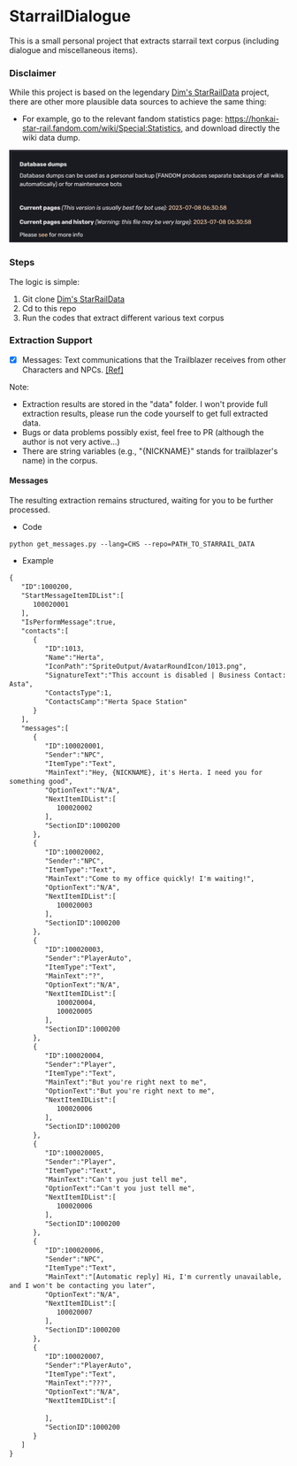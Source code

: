 # StarrailDialogue

This is a small personal project that extracts starrail text corpus (including dialogue and miscellaneous items).

### Disclaimer

While this project is based on the legendary [Dim's StarRailData](https://github.com/Dimbreath/StarRailData) project, there are other more plausible data sources to achieve the same thing:

- For example, go to the relevant fandom statistics page: https://honkai-star-rail.fandom.com/wiki/Special:Statistics, and download directly the wiki data dump.

![fandom.png](img%2Ffandom.png)

### Steps

The logic is simple:
1. Git clone [Dim's StarRailData](https://github.com/Dimbreath/StarRailData)
2. Cd to this repo
3. Run the codes that extract different various text corpus


### Extraction Support

- [x] Messages: Text communications that the Trailblazer receives from other Characters and NPCs. [\[Ref\]](https://honkai-star-rail.fandom.com/wiki/Messages)

Note: 
- Extraction results are stored in the "data" folder. I won't provide full extraction results, please run the code yourself to get full extracted data.
- Bugs or data problems possibly exist, feel free to PR (although the author is not very active...)
- There are string variables (e.g., "{NICKNAME}" stands for trailblazer's name) in the corpus.

#### Messages

The resulting extraction remains structured, waiting for you to be further processed.

- Code

~~~
python get_messages.py --lang=CHS --repo=PATH_TO_STARRAIL_DATA
~~~

- Example

~~~
{
   "ID":1000200,
   "StartMessageItemIDList":[
      100020001
   ],
   "IsPerformMessage":true,
   "contacts":[
      {
         "ID":1013,
         "Name":"Herta",
         "IconPath":"SpriteOutput/AvatarRoundIcon/1013.png",
         "SignatureText":"This account is disabled | Business Contact: Asta",
         "ContactsType":1,
         "ContactsCamp":"Herta Space Station"
      }
   ],
   "messages":[
      {
         "ID":100020001,
         "Sender":"NPC",
         "ItemType":"Text",
         "MainText":"Hey, {NICKNAME}, it's Herta. I need you for something good",
         "OptionText":"N/A",
         "NextItemIDList":[
            100020002
         ],
         "SectionID":1000200
      },
      {
         "ID":100020002,
         "Sender":"NPC",
         "ItemType":"Text",
         "MainText":"Come to my office quickly! I'm waiting!",
         "OptionText":"N/A",
         "NextItemIDList":[
            100020003
         ],
         "SectionID":1000200
      },
      {
         "ID":100020003,
         "Sender":"PlayerAuto",
         "ItemType":"Text",
         "MainText":"?",
         "OptionText":"N/A",
         "NextItemIDList":[
            100020004,
            100020005
         ],
         "SectionID":1000200
      },
      {
         "ID":100020004,
         "Sender":"Player",
         "ItemType":"Text",
         "MainText":"But you're right next to me",
         "OptionText":"But you're right next to me",
         "NextItemIDList":[
            100020006
         ],
         "SectionID":1000200
      },
      {
         "ID":100020005,
         "Sender":"Player",
         "ItemType":"Text",
         "MainText":"Can't you just tell me",
         "OptionText":"Can't you just tell me",
         "NextItemIDList":[
            100020006
         ],
         "SectionID":1000200
      },
      {
         "ID":100020006,
         "Sender":"NPC",
         "ItemType":"Text",
         "MainText":"[Automatic reply] Hi, I'm currently unavailable, and I won't be contacting you later",
         "OptionText":"N/A",
         "NextItemIDList":[
            100020007
         ],
         "SectionID":1000200
      },
      {
         "ID":100020007,
         "Sender":"PlayerAuto",
         "ItemType":"Text",
         "MainText":"???",
         "OptionText":"N/A",
         "NextItemIDList":[
            
         ],
         "SectionID":1000200
      }
   ]
}
~~~